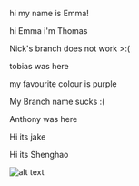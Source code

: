 hi my name is Emma!

hi Emma i'm Thomas

Nick's branch does not work >:(

tobias was here



my favourite colour is purple 


My Branch name sucks :(

Anthony was here

Hi its jake

Hi its Shenghao

![alt text]([http://ridermagazine.com/wp-content/uploads/2019/02/Original-Super-Cub.jpg])

